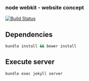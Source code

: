 ### node webkit - website concept

[![Build Status][Build Status Image]][Build Status]

## Dependencies
```sh
bundle install && bower install
```

## Execute server
```sh
bundle exec jekyll server
```

[Build Status]: https://travis-ci.org/waghcwb/nw.js
[Build Status Image]: https://travis-ci.org/waghcwb/nw.js.svg?branch=develop&style=flat-square